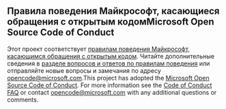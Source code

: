 ## <a name="microsoft-open-source-code-of-conduct"></a><span data-ttu-id="a57b9-101">Правила поведения Майкрософт, касающиеся обращения с открытым кодом</span><span class="sxs-lookup"><span data-stu-id="a57b9-101">Microsoft Open Source Code of Conduct</span></span>
<span data-ttu-id="a57b9-p101">Этот проект соответствует [правилам поведения Майкрософт, касающимся обращения с открытым кодом](https://opensource.microsoft.com/codeofconduct/). Читайте дополнительные сведения в [разделе вопросов и ответов по правилам поведения](https://opensource.microsoft.com/codeofconduct/faq/) или отправляйте новые вопросы и замечания по адресу [opencode@microsoft.com](mailto:opencode@microsoft.com).</span><span class="sxs-lookup"><span data-stu-id="a57b9-p101">This project has adopted the [Microsoft Open Source Code of Conduct](https://opensource.microsoft.com/codeofconduct/). For more information see the [Code of Conduct FAQ](https://opensource.microsoft.com/codeofconduct/faq/) or contact [opencode@microsoft.com](mailto:opencode@microsoft.com) with any additional questions or comments.</span></span>